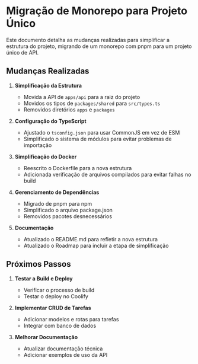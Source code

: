 # Migração de Monorepo para Projeto Único

Este documento detalha as mudanças realizadas para simplificar a estrutura do projeto, migrando de um monorepo com pnpm para um projeto único de API.

## Mudanças Realizadas

1. **Simplificação da Estrutura**
   - Movida a API de `apps/api` para a raiz do projeto
   - Movidos os tipos de `packages/shared` para `src/types.ts`
   - Removidos diretórios `apps` e `packages`

2. **Configuração do TypeScript**
   - Ajustado o `tsconfig.json` para usar CommonJS em vez de ESM
   - Simplificado o sistema de módulos para evitar problemas de importação

3. **Simplificação do Docker**
   - Reescrito o Dockerfile para a nova estrutura
   - Adicionada verificação de arquivos compilados para evitar falhas no build

4. **Gerenciamento de Dependências**
   - Migrado de pnpm para npm
   - Simplificado o arquivo package.json
   - Removidos pacotes desnecessários

5. **Documentação**
   - Atualizado o README.md para refletir a nova estrutura
   - Atualizado o Roadmap para incluir a etapa de simplificação

## Próximos Passos

1. **Testar a Build e Deploy**
   - Verificar o processo de build
   - Testar o deploy no Coolify

2. **Implementar CRUD de Tarefas**
   - Adicionar modelos e rotas para tarefas
   - Integrar com banco de dados

3. **Melhorar Documentação**
   - Atualizar documentação técnica
   - Adicionar exemplos de uso da API
